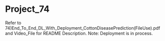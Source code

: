 # Project_74
Refer to 74)End_To_End_DL_With_Deployment_CottonDiseasePrediction(FileUse).pdf and Video_File for README Description.
Note: Deployment is in process.
